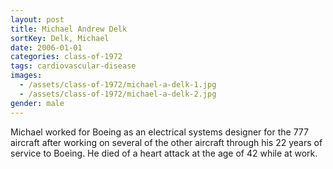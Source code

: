 ```yaml
---
layout: post
title: Michael Andrew Delk
sortKey: Delk, Michael
date: 2006-01-01
categories: class-of-1972
tags: cardiovascular-disease
images:
  - /assets/class-of-1972/michael-a-delk-1.jpg
  - /assets/class-of-1972/michael-a-delk-2.jpg
gender: male
---
```

Michael worked for Boeing as an electrical systems designer for the 777 aircraft after working on several of the other aircraft through his 22 years of service to Boeing.  He died of a heart attack at the age of 42 while at work.
